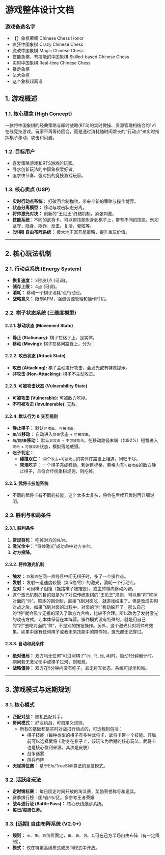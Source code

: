 # 游戏整体设计文档 

### 游戏备选名字
 - 【】象棋荣耀  Chinese Chess Honor
 - 疯狂中国象棋  Crazy Chinese Chess
 - 魔改中国象棋  Magic Chinese Chess
 - 技能象棋、有技能的中国象棋  Skilled-based Chinese Chess
 - 实时中国象棋  Real-time Chinese Chess
 - 暴走象棋
 - 法术象棋
 - 这个象棋超离谱

## 1. 游戏概述

### 1.1. 核心理念 (High Concept)
一款将中国象棋的经典策略与即时战略(RTS)的实时微操、资源管理相结合的1v1在线竞技游戏。玩家不再等待回合，而是通过消耗随时间增长的“行动点”来实时指挥棋子移动、攻击和闪避。

### 1.2. 目标用户
- 喜爱策略游戏和RTS游戏的玩家。
- 寻求创新玩法的中国象棋爱好者。
- 追求快节奏、强对抗的竞技游戏玩家。

### 1.3. 核心卖点 (USP)
- **实时行动点系统：** 打破回合制枷锁，带来全新的策略与操作博弈。
- **状态分离模型：** 移动与攻击状态分离。
- **将帅激光对决：** 创新的“王见王”终结机制，紧张刺激。
- **技能系统**：不同的武将卡，可以带技能附身到棋子上，带有不同的技能，例如坚守，隐身，欺诈，反击，复活，晕眩等。
- **[远期] 自由布阵系统：** 极大地丰富开局策略，提升重玩价值。

---

## 2. 核心玩法机制

### 2.1. 行动点系统 (Energy System)
- **恢复速度：** 3秒涨1点 (可调)。
- **储存上限：** 4点 (可调)。
- **消耗：** 移动一个棋子消耗1点行动点。
- **战略意义：** 限制APM，强调资源管理和操作时机。

### 2.2. 棋子状态系统 (三维度模型)
#### 2.2.1. 移动状态 (Movement State)
- **静止 (Stationary):** 棋子在格子上，是实体。
- **移动 (Moving):** 棋子在格间路径上，分为：
#### 2.2.2. 攻击状态 (Attack State)
- **攻击 (Attacking):** 棋子主动进行攻击，会发光或有特效提示。
- **非攻击 (Non-Attacking):** 棋子不主动攻击。

#### 2.2.3. 可被攻击状态 (Vulnerability State)
- **可被攻击 (Vulnerable):** 可被敌方吃掉。
- **不可被攻击 (Invulnerable):** 无敌。

#### 2.2.4. 默认行为 & 交互规则
- **静止棋子：** 默认`非攻击`，`可被攻击`。
- **`车`/`兵`移动：** 自动进入`攻击`状态 + `可被攻击`。
- **`马`/`炮`/`象`移动：** 默认`非攻击` + `不可被攻击`。在移动路径末端（如90%）短暂进入`攻击` + `可被攻击`状态，模拟落地威慑。
- **吃子判定：**
  - **碰撞双亡：** 两个`攻击`+`可被攻击`的实体在路径上相遇，同归于尽。
  - **常规吃子：** 一个棋子完成移动，到达目标格，若格内有`可被攻击`的敌方静止棋子，且符合传统象棋规则，则吃掉。
#### 2.2.5. 武将卡技能系统
- 不同的武将卡有不同的技能，这个太多太复杂，将会在后续开发时再详细说明。

### 2.3. 胜利与和局条件
#### 2.3.1. 胜利条件
1.  **常规将死：** 吃掉对方的`将`/`帅`。
2.  **激光命中：** “将帅激光”成功命中对方主帅。
3.  **对方投降。**

#### 2.3.2. 将帅激光机制
- **触发：** `将`和`帅`在同一直线且中间无棋子时，多了一个操作点。
- **发射：** 发射一道速度较慢（如5格/秒）的激光，消耗一个行动点。
- **应对：** 可用棋子阻挡（挡路棋子被摧毁），或主帅横向移动闪避。
- 这个激光机制的目的就是为了对应传统象棋的“王见王”规则，可以用“将”吃掉对面的“帅”。原本的回合制，直接飞到对面吃，就游戏结束了。但是改成实时对战之后，如果飞到对面的过程中，对面的“帅”移动躲开了。那么自己的“将”就会孤立无援的深入了敌方九宫格，比较不合理。所以改为了发射激光的攻击方式，让本体保留在本阵营。操作模式没有特殊的，就是用自己的“将”去吃对面的“帅”，不是别的按钮操作。另外，这个激光只对将帅有效果。如果中途有任何棋子或者未来技能中的障碍物，激光都无法穿过。


#### 2.3.3. 自动和局条件
- **绝对僵局：** 双方均无任何“可过河棋子”(`车`, `马`, `炮`, `兵`)时，启动1分钟倒计时。期间若无激光命中或棋子过河，则和局。
- **战略僵持：** 双方在5分钟内没有吃子，且无将军状态，系统可提示和局。

---

## 3. 游戏模式与远期规划

### 3.1. 核心模式
- **匹配对战：** 随机匹配对手。
- **房间模式：** 好友约战，可自定义规则。
	- 所有的基础都是实时对战扣行动点的，可选规则包括：
		- 棋子技能（每种类型的棋子有多种武将卡，武将卡带一个技能。开局前可以选择武将卡附身在棋子上，该玩法为后期的核心玩法。武将卡也是核心盈利来源。其次是皮肤）
		- 战争迷雾
		- 排兵布阵
- **天梯排位赛：** 基于Elo/TrueSkill算法的竞技模式。

### 3.2. 活跃度玩法
- **定时锦标赛：** 每日固定时间开放的淘汰赛，奖励荣誉称号和道具。
- 赛季排行榜：国/省/市/区。多参考王者荣耀
- **战斗通行证 (Battle Pass)：** 核心长线激励系统。
- **每日/每周任务。**

### 3.3. [远期] 自由布阵系统 (V2.0+)
- **规则：** `士`、`象`、`将`位置固定，`车`、`马`、`炮`、`兵`可在己方半场自由布阵（有一定限制）。
- **模式：** 仅在特定高级模式或房间模式中开放。